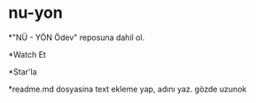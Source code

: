 # nu-yon
*"NÜ - YÖN Ödev" reposuna dahil ol.

*Watch Et

*Star'la

*readme.md dosyasina text ekleme yap, adını yaz.
gözde uzunok
